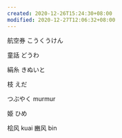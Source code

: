 ```yaml
---
created: 2020-12-26T15:24:30+08:00
modified: 2020-12-27T12:06:32+08:00
---
```


航空券 こうくうけん

童話 どうわ

絹糸 きぬいと

枝 えだ

つぶやく murmur

姫 ひめ


桧风 kuai
豳风 bin